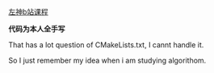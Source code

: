
 [左神b站课程](https://www.bilibili.com/video/BV13g41157hK?p=3)


**代码为本人全手写**


That has a lot question of CMakeLists.txt, I cannt handle it.

So I just remember my idea when i am studying algorithom.

 
